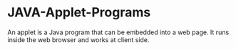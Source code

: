 # JAVA-Applet-Programs
An applet is a Java program that can be embedded into a web page. It runs inside the web browser and works at client side. 
